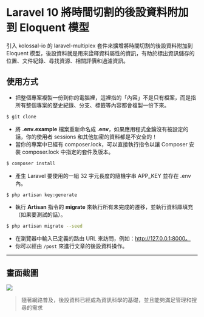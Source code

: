 # Laravel 10 將時間切割的後設資料附加到 Eloquent 模型

引入 kolossal-io 的 laravel-multiplex 套件來擴增將時間切割的後設資料附加到 Eloquent 模型，後設資料就是用來詮釋資料屬性的資訊，有助於標出資訊儲存的位置、文件紀錄、尋找資源、相關評價和過濾資訊。

## 使用方式
- 把整個專案複製一份到你的電腦裡，這裡指的「內容」不是只有檔案，而是指所有整個專案的歷史紀錄、分支、標籤等內容都會複製一份下來。
```sh
$ git clone
```
- 將 __.env.example__ 檔案重新命名成 __.env__，如果應用程式金鑰沒有被設定的話，你的使用者 sessions 和其他加密的資料都是不安全的！
- 當你的專案中已經有 composer.lock，可以直接執行指令以讓 Composer 安裝 composer.lock 中指定的套件及版本。
```sh
$ composer install
```
- 產生 Laravel 要使用的一組 32 字元長度的隨機字串 APP_KEY 並存在 .env 內。
```sh
$ php artisan key:generate
```
- 執行 __Artisan__ 指令的 __migrate__ 來執行所有未完成的遷移，並執行資料庫填充（如果要測試的話）。
```sh
$ php artisan migrate --seed
```
- 在瀏覽器中輸入已定義的路由 URL 來訪問，例如：http://127.0.0.1:8000。
- 你可以經由 `/post` 來進行文章的後設資料操作。

----

## 畫面截圖
![](https://i.imgur.com/hpne1Rq.png)
> 隨著網路普及，後設資料已經成為資訊科學的基礎，並且能夠滿足管理和搜尋的需求